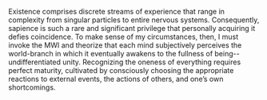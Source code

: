 Existence comprises discrete streams of experience that range in complexity from singular particles to entire nervous systems. Consequently, sapience is such a rare and significant privilege that personally acquiring it defies coincidence. To make sense of my circumstances, then, I must invoke the MWI and theorize that each mind subjectively perceives the world-branch in which it eventually awakens to the fullness of being--undifferentiated unity. Recognizing the oneness of everything requires perfect maturity, cultivated by consciously choosing the appropriate reactions to external events, the actions of others, and one’s own shortcomings.